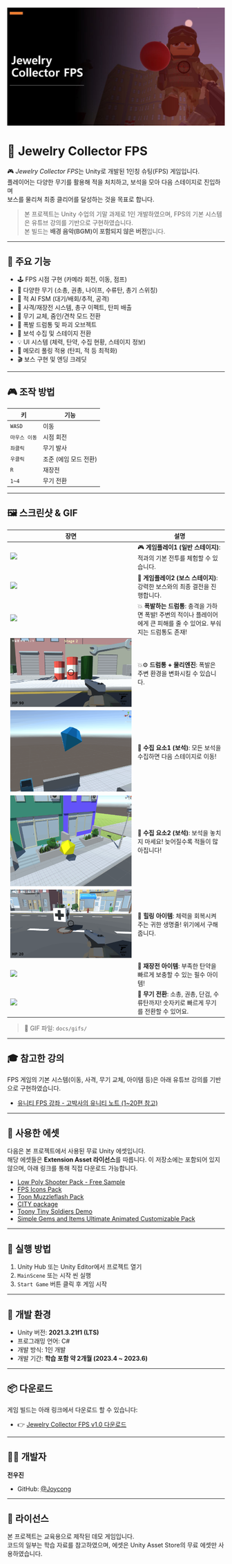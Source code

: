 ![](docs/Screenshot/Screenshot1.JPG)


# 💎 Jewelry Collector FPS

🎮 *Jewelry Collector FPS*는 Unity로 개발된 1인칭 슈팅(FPS) 게임입니다.  
플레이어는 다양한 무기를 활용해 적을 처치하고, 보석을 모아 다음 스테이지로 진입하며  
보스를 물리쳐 최종 클리어를 달성하는 것을 목표로 합니다.

> 본 프로젝트는 Unity 수업의 기말 과제로 1인 개발하였으며, FPS의 기본 시스템은 유튜브 강의를 기반으로 구현하였습니다.  
> 본 빌드는 **배경 음악(BGM)이 포함되지 않은 버전**입니다.

---

## 📌 주요 기능

- 🕹️ FPS 시점 구현 (카메라 회전, 이동, 점프)
- 🔫 다양한 무기 (소총, 권총, 나이프, 수류탄, 총기 스위칭)
- 🧠 적 AI FSM (대기/배회/추적, 공격)
- 🎯 사격/재장전 시스템, 총구 이펙트, 탄피 배출
- 🔁 무기 교체, 줌인/견착 모드 전환
- 🧨 폭발 드럼통 및 파괴 오브젝트
- 💎 보석 수집 및 스테이지 전환
- 💡 UI 시스템 (체력, 탄약, 수집 현황, 스테이지 정보)
- 🧪 메모리 풀링 적용 (탄피, 적 등 최적화)
- 🎬 보스 구현 및 엔딩 크레딧

---

## 🎮 조작 방법

| 키 | 기능 |
|----|------|
| `WASD` | 이동 |
| `마우스 이동` | 시점 회전 |
| `좌클릭` | 무기 발사 |
| `우클릭` | 조준 (에임 모드 전환) |
| `R` | 재장전 |
| `1~4` | 무기 전환 |

---

## 🖼️ 스크린샷 & GIF

| 장면 | 설명 |
|------|------|
| ![](docs/gifs/gameplay1.gif) | 🎮 **게임플레이1 (일반 스테이지)**: 적과의 기본 전투를 체험할 수 있습니다. |
| ![](docs/gifs/gameplay2.gif) | 🧟 **게임플레이2 (보스 스테이지)**: 강력한 보스와의 최종 결전을 진행합니다. |
| ![](docs/gifs/explosive-barrel.gif) | 💥 **폭발하는 드럼통**: 충격을 가하면 폭발! 주변의 적이나 플레이어에게 큰 피해를 줄 수 있어요. 부숴지는 드럼통도 존재! |
| ![](docs/gifs/barrel-physics.gif) | 💥⚙️ **드럼통 + 물리엔진**: 폭발은 주변 환경을 변화시킬 수 있습니다. |
| ![](docs/gifs/collect-Jewelry1.gif) | 💎 **수집 요소1 (보석)**: 모든 보석을 수집하면 다음 스테이지로 이동! |
| ![](docs/gifs/collect-Jewelry2.gif) | 💎 **수집 요소2 (보석)**: 보석을 놓치지 마세요! 늦어질수록 적들이 많아집니다! |
| ![](docs/gifs/heal-item.gif) | 🧴 **힐링 아이템**: 체력을 회복시켜주는 귀한 생명줄! 위기에서 구해줍니다. |
| ![](docs/gifs/ammo-item.gif) | 🔫 **재장전 아이템**: 부족한 탄약을 빠르게 보충할 수 있는 필수 아이템! |
| ![](docs/gifs/weapon-change.gif) | 🧨 **무기 전환**: 소총, 권총, 단검, 수류탄까지! 숫자키로 빠르게 무기를 전환할 수 있어요. |

> 📁 GIF 파일: `docs/gifs/`

---

## 🎓 참고한 강의

FPS 게임의 기본 시스템(이동, 사격, 무기 교체, 아이템 등)은 아래 유튜브 강의를 기반으로 구현하였습니다.

- [유니티 FPS 강좌 - 고박사의 유니티 노트 (1~20편 참고)](https://www.youtube.com/watch?v=GvtZDGN_kbQ)

---

## 🎨 사용한 에셋

다음은 본 프로젝트에서 사용된 무료 Unity 에셋입니다.  
해당 에셋들은 **Extension Asset 라이선스**를 따릅니다. 
이 저장소에는 포함되어 있지 않으며, 아래 링크를 통해 직접 다운로드 가능합니다.

- [Low Poly Shooter Pack - Free Sample](https://assetstore.unity.com/packages/templates/systems/low-poly-shooter-pack-free-sample-144839)
- [FPS Icons Pack](https://assetstore.unity.com/packages/2d/gui/icons/fps-icons-pack-45240)
- [Toon Muzzleflash Pack](https://assetstore.unity.com/packages/2d/textures-materials/toon-muzzleflash-pack-56572)
- [CITY package](https://assetstore.unity.com/packages/3d/environments/urban/city-package-107224)
- [Toony Tiny Soldiers Demo](https://assetstore.unity.com/packages/3d/characters/toony-tiny-soldiers-demo-180904)
- [Simple Gems and Items Ultimate Animated Customizable Pack](https://assetstore.unity.com/packages/3d/props/simple-gems-and-items-ultimate-animated-customizable-pack-73764)

---

## 🧪 실행 방법

1. Unity Hub 또는 Unity Editor에서 프로젝트 열기
2. `MainScene` 또는 시작 씬 실행
3. `Start Game` 버튼 클릭 후 게임 시작

---

## 🔧 개발 환경

- Unity 버전: **2021.3.21f1 (LTS)**  
- 프로그래밍 언어: C#  
- 개발 방식: 1인 개발  
- 개발 기간: **학습 포함 약 2개월 (2023.4 ~ 2023.6)**

---

## 📦 다운로드

게임 빌드는 아래 링크에서 다운로드 할 수 있습니다:

- 👉 [Jewelry Collector FPS v1.0 다운로드](https://github.com/Joycong/Jewelry-Collector-FPS/releases)

---

## 👨‍💻 개발자

**전우진**  
- GitHub: [@Joycong](https://github.com/Joycong)

---

## 📄 라이선스

본 프로젝트는 교육용으로 제작된 데모 게임입니다.  
코드의 일부는 학습 자료를 참고하였으며, 에셋은 Unity Asset Store의 무료 에셋만 사용하였습니다.
